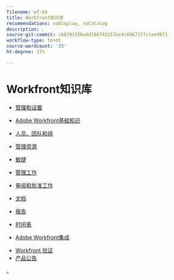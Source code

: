 ```yaml
---
filename: wf-kb
title: Workfront知识库
recommendations: noDisplay, noCatalog
description: 。
source-git-commit: cb8293350add186743157ee4c60671f7c1ee96f1
workflow-type: tm+mt
source-wordcount: '35'
ht-degree: 17%

---
```



# Workfront知识库

* [管理和设置](administration-and-setup/administration-and-setup.md)
* [Adobe Workfront基础知识](workfront-basics/workfront-basics.md)
* [人员、团队和组](people-teams-and-groups/people-teams-and-groups.md)
* [管理资源](resource-mgmt/manage-resources.md)
* [敏捷](agile/agile.md)
* [管理工作](manage-work/manage-work.md)
* [审阅和批准工作](review-and-approve-work/review-and-approve-work.md)
* [文档](documents/documents-overview.md)
* [报告](reports-and-dashboards/reports-and-dashboards-overview.md)

  <!--
  <li data-mc-conditions="QuicksilverOrClassic.Draft mode">Enhanced analytics</li>
  -->

* [时间表](timesheets/timesheets-all.md)
* [Adobe Workfront集成](workfront-integrations-and-apps/workfront-integrations.md)
<!--* [Adobe Workfront API](wf-api/workfront-api.md) -->
* [Workfront 验证](workfront-proof/workfront-proof.md)
* [产品公告](product-announcements/product-announcements.md)

。
